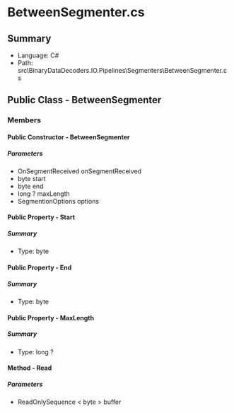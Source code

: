 ﻿# BetweenSegmenter.cs

## Summary

* Language: C#
* Path: src\BinaryDataDecoders.IO.Pipelines\Segmenters\BetweenSegmenter.cs

## Public Class - BetweenSegmenter

### Members

#### Public Constructor - BetweenSegmenter

#####  Parameters

 - OnSegmentReceived onSegmentReceived 
 - byte start 
 - byte end 
 - long ? maxLength 
 - SegmentionOptions options 

#### Public Property - Start

##### Summary

 * Type: byte 

#### Public Property - End

##### Summary

 * Type: byte 

#### Public Property - MaxLength

##### Summary

 * Type: long ? 

#### Method - Read

#####  Parameters

 - ReadOnlySequence < byte > buffer 

